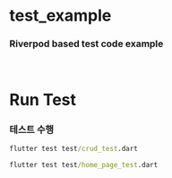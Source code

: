 # test_example

### Riverpod based test code example

<br>


# Run Test

### 테스트 수행

```cmd 
flutter test test/crud_test.dart
```


```cmd 
flutter test test/home_page_test.dart
```
